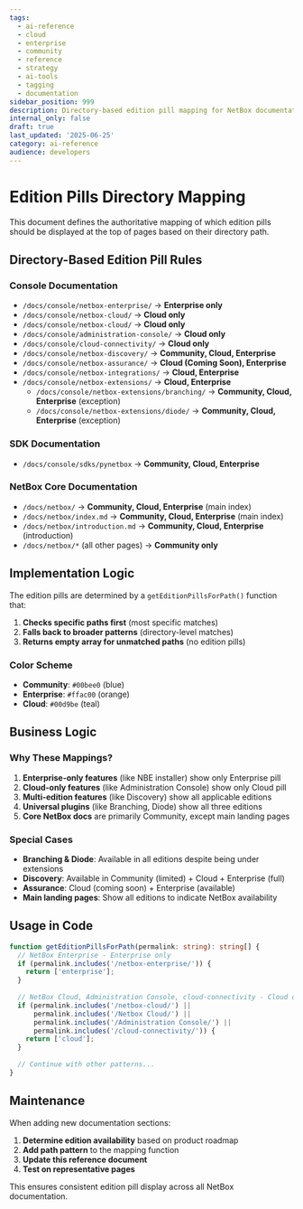 ```yaml
---
tags:
  - ai-reference
  - cloud
  - enterprise
  - community
  - reference
  - strategy
  - ai-tools
  - tagging
  - documentation
sidebar_position: 999
description: Directory-based edition pill mapping for NetBox documentation
internal_only: false
draft: true
last_updated: '2025-06-25'
category: ai-reference
audience: developers
---
```


# Edition Pills Directory Mapping

This document defines the authoritative mapping of which edition pills should be displayed at the top of pages based on their directory path.

## Directory-Based Edition Pill Rules

### Console Documentation
- `/docs/console/netbox-enterprise/` → **Enterprise only**
- `/docs/console/netbox-cloud/` → **Cloud only**  
- `/docs/console/netbox-cloud/` → **Cloud only**
- `/docs/console/administration-console/` → **Cloud only**
- `/docs/console/cloud-connectivity/` → **Cloud only**
- `/docs/console/netbox-discovery/` → **Community, Cloud, Enterprise**
- `/docs/console/netbox-assurance/` → **Cloud (Coming Soon), Enterprise**
- `/docs/console/netbox-integrations/` → **Cloud, Enterprise**
- `/docs/console/netbox-extensions/` → **Cloud, Enterprise**
  - `/docs/console/netbox-extensions/branching/` → **Community, Cloud, Enterprise** (exception)
  - `/docs/console/netbox-extensions/diode/` → **Community, Cloud, Enterprise** (exception)

### SDK Documentation
- `/docs/console/sdks/pynetbox` → **Community, Cloud, Enterprise**

### NetBox Core Documentation
- `/docs/netbox/` → **Community, Cloud, Enterprise** (main index)
- `/docs/netbox/index.md` → **Community, Cloud, Enterprise** (main index)
- `/docs/netbox/introduction.md` → **Community, Cloud, Enterprise** (introduction)
- `/docs/netbox/*` (all other pages) → **Community only**

## Implementation Logic

The edition pills are determined by a `getEditionPillsForPath()` function that:

1. **Checks specific paths first** (most specific matches)
2. **Falls back to broader patterns** (directory-level matches)
3. **Returns empty array for unmatched paths** (no edition pills)

### Color Scheme
- **Community**: `#00bee0` (blue)
- **Enterprise**: `#ffac00` (orange) 
- **Cloud**: `#00d9be` (teal)

## Business Logic

### Why These Mappings?

1. **Enterprise-only features** (like NBE installer) show only Enterprise pill
2. **Cloud-only features** (like Administration Console) show only Cloud pill  
3. **Multi-edition features** (like Discovery) show all applicable editions
4. **Universal plugins** (like Branching, Diode) show all three editions
5. **Core NetBox docs** are primarily Community, except main landing pages

### Special Cases

- **Branching & Diode**: Available in all editions despite being under extensions
- **Discovery**: Available in Community (limited) + Cloud + Enterprise (full)
- **Assurance**: Cloud (coming soon) + Enterprise (available)
- **Main landing pages**: Show all editions to indicate NetBox availability

## Usage in Code

```typescript
function getEditionPillsForPath(permalink: string): string[] {
  // NetBox Enterprise - Enterprise only
  if (permalink.includes('/netbox-enterprise/')) {
    return ['enterprise'];
  }
  
  // NetBox Cloud, Administration Console, cloud-connectivity - Cloud only
  if (permalink.includes('/netbox-cloud/') || 
      permalink.includes('/Netbox Cloud/') ||
      permalink.includes('/Administration Console/') ||
      permalink.includes('/cloud-connectivity/')) {
    return ['cloud'];
  }
  
  // Continue with other patterns...
}
```

## Maintenance

When adding new documentation sections:

1. **Determine edition availability** based on product roadmap
2. **Add path pattern** to the mapping function
3. **Update this reference document**
4. **Test on representative pages**

This ensures consistent edition pill display across all NetBox documentation. 